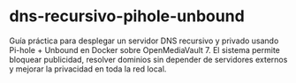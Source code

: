 # dns-recursivo-pihole-unbound
Guía práctica para desplegar un servidor DNS recursivo y privado usando Pi-hole + Unbound en Docker sobre OpenMediaVault 7. El sistema permite bloquear publicidad, resolver dominios sin depender de servidores externos y mejorar la privacidad en toda la red local.
